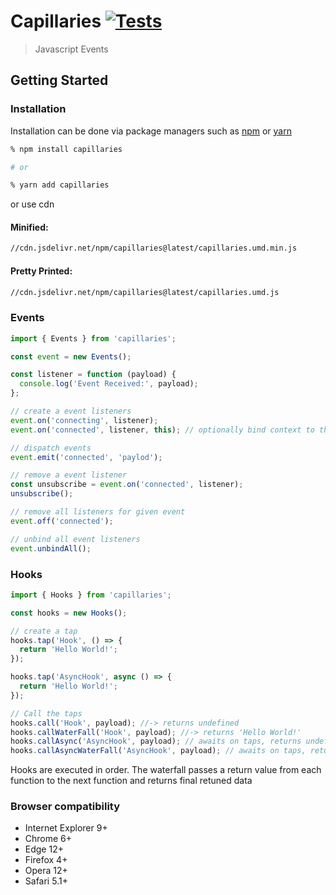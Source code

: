 # Capillaries [![Tests](https://github.com/sibiraj-s/capillaries/workflows/Tests/badge.svg)](https://github.com/sibiraj-s/capillaries/actions)

> Javascript Events

## Getting Started

### Installation

Installation can be done via package managers such as [npm] or [yarn]

```bash
% npm install capillaries

# or

% yarn add capillaries
```

or use cdn

#### Minified:

```bash
//cdn.jsdelivr.net/npm/capillaries@latest/capillaries.umd.min.js
```

#### Pretty Printed:

```bash
//cdn.jsdelivr.net/npm/capillaries@latest/capillaries.umd.js
```

### Events

```js
import { Events } from 'capillaries';

const event = new Events();

const listener = function (payload) {
  console.log('Event Received:', payload);
};

// create a event listeners
event.on('connecting', listener);
event.on('connected', listener, this); // optionally bind context to the listener when invoked

// dispatch events
event.emit('connected', 'paylod');

// remove a event listener
const unsubscribe = event.on('connected', listener);
unsubscribe();

// remove all listeners for given event
event.off('connected');

// unbind all event listeners
event.unbindAll();
```

### Hooks

```js
import { Hooks } from 'capillaries';

const hooks = new Hooks();

// create a tap
hooks.tap('Hook', () => {
  return 'Hello World!';
});

hooks.tap('AsyncHook', async () => {
  return 'Hello World!';
});

// Call the taps
hooks.call('Hook', payload); //-> returns undefined
hooks.callWaterFall('Hook', payload); //-> returns 'Hello World!'
hooks.callAsync('AsyncHook', payload); // awaits on taps, returns undefined
hooks.callAsyncWaterFall('AsyncHook', payload); // awaits on taps, returns 'Hello World!'
```

Hooks are executed in order. The waterfall passes a return value from each function to the next function and returns final retuned data

### Browser compatibility

- Internet Explorer 9+
- Chrome 6+
- Edge 12+
- Firefox 4+
- Opera 12+
- Safari 5.1+

[npm]: https://www.npmjs.com/
[yarn]: https://yarnpkg.com/lang/en/
[umd]: https://github.com/umdjs/umd
